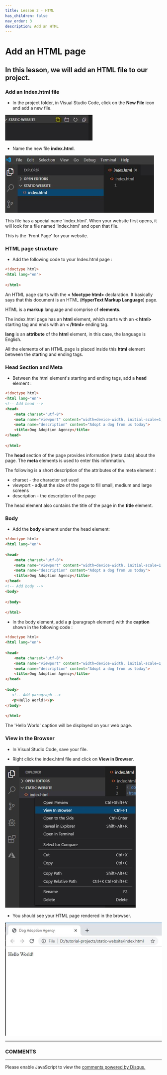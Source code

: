 ```yaml
---
title: Lesson 2 - HTML
has_children: false
nav_order: 3
description: Add an HTML 
---
```

# Add an HTML page

## In this lesson, we will add an HTML file to our project.

### Add an Index.html file

- In the project folder, in Visual Studio Code, click on the **New File** icon and add a new file.

![new folder](../img/html1-new-file.JPG)

- Name the new file **index.html**.

![new folder](../img/html1-index-html.JPG)

This file has a special name 'index.html'. When your website first opens, it will look for a file named 'index.html' and open that file. 

This is the 'Front Page' for your website.

### HTML page structure

- Add the following code to your Index.html page :

```html
<!doctype html>
<html lang="en">

</html>
```

An HTML page starts with the **< !doctype html>** declaration. It basically says that this document is an HTML (**HyperText Markup Language**) page.

HTML is a **markup** language and comprise of **elements**.

The index.html page has an **html** element, which starts with an **< html>** starting tag and ends with an **< /html>** ending tag.

**lang** is an **attribute** of the **html** element, in this case, the language is English.

All the elements of an HTML page is placed inside this **html** element between the starting and ending tags.

### Head Section and Meta
- Between the html element's starting and ending tags, add a **head** element :

```html
<!doctype html>
<html lang="en">
<!-- Add head -->
<head>
    <meta charset="utf-8">
    <meta name="viewport" content="width=device-width, initial-scale=1, shrink-to-fit=no">
    <meta name="description" content="Adopt a dog from us today">
    <title>Dog Adoption Agency</title>
</head>

</html>
```

The **head** section of the page provides information (meta data) about the page. The **meta** elements is used to enter this information. 

The following is a short description of the attributes of the meta element :

- charset - the character set used
- viewport - adjust the size of the page to fill small, medium and large screens
- description - the description of the page

The head element also contains the title of the page in the **title** element.

### Body

- Add the **body** element under the head element:

```html
<!doctype html>
<html lang="en">

<head>
    <meta charset="utf-8">
    <meta name="viewport" content="width=device-width, initial-scale=1, shrink-to-fit=no">
    <meta name="description" content="Adopt a dog from us today">
    <title>Dog Adoption Agency</title>
</head>
<!-- Add body -->
<body>

</body>

</html>
```

- In the body element, add a **p** (paragraph element) with the **caption** shown in the following code :

```html
<!doctype html>
<html lang="en">

<head>
    <meta charset="utf-8">
    <meta name="viewport" content="width=device-width, initial-scale=1, shrink-to-fit=no">
    <meta name="description" content="Adopt a dog from us today">
    <title>Dog Adoption Agency</title>
</head>

<body>
   <!-- Add paragraph -->
   <p>Hello World!</p>
</body>

</html>
```

The 'Hello World' caption will be displayed on your web page.

### View in the Browser

- In Visual Studio Code, save your file.

- Right click the index.html file and click on **View in Browser**.

![new folder](../img/html1-view-browser.JPG)

- You should see your HTML page rendered in the browser.

![new folder](../img/html1-view-browser2.JPG)

***
### COMMENTS
***

<div id="disqus_thread"></div>
<script>
var disqus_config = function () {
this.page.url = 'https://rcl-coding.github.io/tutorial-staticwebsite/lessons/lesson2.html';
this.page.identifier = 'f01-02';
};
(function() { // DON'T EDIT BELOW THIS LINE
var d = document, s = d.createElement('script');
s.src = 'https://coding-skills-io.disqus.com/embed.js';
s.setAttribute('data-timestamp', +new Date());
(d.head || d.body).appendChild(s);
})();
</script>
<noscript>Please enable JavaScript to view the <a href="https://disqus.com/?ref_noscript">comments powered by Disqus.</a></noscript>